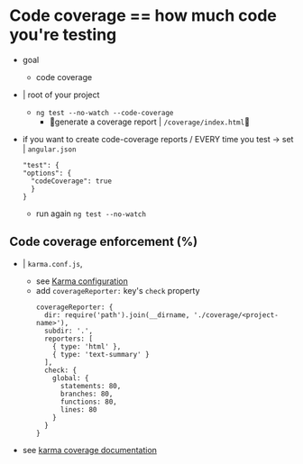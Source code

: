 # Code coverage == how much code you're testing

* goal
  * code coverage

* | root of your project
  * `ng test --no-watch --code-coverage`
    * 👀generate a coverage report | `/coverage/index.html`👀

* if you want to create code-coverage reports / EVERY time you test -> set | `angular.json`
  ```
  "test": {
  "options": {
    "codeCoverage": true
    }
  }
  ```
  * run again `ng test --no-watch`

## Code coverage enforcement (%)

* | `karma.conf.js`,
  * see [Karma configuration](overview.md#configuration)
  * add `coverageReporter:` key's `check` property 
    ```
    coverageReporter: {
      dir: require('path').join(__dirname, './coverage/<project-name>'),
      subdir: '.',
      reporters: [
        { type: 'html' },
        { type: 'text-summary' }
      ],
      check: {
        global: {
          statements: 80,
          branches: 80,
          functions: 80,
          lines: 80
        }
      }
    }
    ```

* see [karma coverage documentation](https://github.com/karma-runner/karma-coverage/blob/master/docs/configuration.md)
